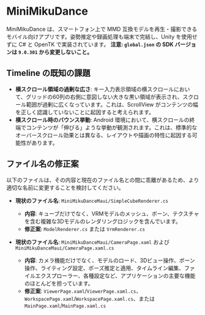 # MiniMikuDance

MiniMikuDance は、スマートフォン上で MMD 互換モデルを再生・撮影できるモバイル向けアプリです。姿勢推定や録画処理も端末で完結し、Unity を使用せずに C# と OpenTK で実装されています。
**注意: `global.json` の SDK バージョンは `9.0.301` から変更しないこと。**

## Timeline の既知の課題

*   **横スクロール領域の過剰な広さ**: キー入力表示領域の横スクロールにおいて、グリッドの60列の右側に意図しない大きな黒い領域が表示され、スクロール範囲が過剰に広くなっています。これは、ScrollView がコンテンツの幅を正しく認識していないことに起因すると考えられます。
*   **横スクロール時のバウンス挙動**: Android 環境において、横スクロールの終端でコンテンツが「伸びる」ような挙動が観測されます。これは、標準的なオーバースクロール効果とは異なる、レイアウトや描画の特性に起因する可能性があります。

## ファイル名の修正案

以下のファイルは、その内容と現在のファイル名との間に乖離があるため、より適切な名前に変更することを検討してください。

*   **現状のファイル名**: `MiniMikuDanceMaui/SimpleCubeRenderer.cs`
    *   **内容**: キューブだけでなく、VRMモデルのメッシュ、ボーン、テクスチャを含む複雑な3Dモデルのレンダリングロジックを含んでいます。
    *   **修正案**: `ModelRenderer.cs` または `VrmRenderer.cs`

*   **現状のファイル名**: `MiniMikuDanceMaui/CameraPage.xaml` および `MiniMikuDanceMaui/CameraPage.xaml.cs`
    *   **内容**: カメラ機能だけでなく、モデルのロード、3Dビュー操作、ボーン操作、ライティング設定、ポーズ推定と適用、タイムライン編集、ファイルエクスプローラー、各種設定など、アプリケーションの主要な機能のほとんどを担っています。
    *   **修正案**: `ViewerPage.xaml`/`ViewerPage.xaml.cs`、`WorkspacePage.xaml`/`WorkspacePage.xaml.cs`、または `MainPage.xaml`/`MainPage.xaml.cs`